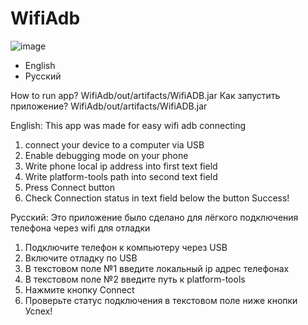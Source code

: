 # WifiAdb

![image](https://user-images.githubusercontent.com/33634903/132131277-39b0e86b-d6b7-4e8b-9bed-f90f08687c10.png)

* English 
* Русский 

How to run app? WifiAdb/out/artifacts/WifiADB.jar
Как запустить приложение? WifiAdb/out/artifacts/WifiADB.jar

English:
This app was made for easy wifi adb connecting
1. connect your device to a computer via USB 
2. Enable debugging mode on your phone
3. Write phone local ip address into first text field
4. Write platform-tools path into second text field
5. Press Connect button
6. Check Connection status in text field below the button
  Success!



Русский:
Это приложение было сделано для лёгкого подключения телефона через wifi для отладки
1. Подключите телефон к компьютеру через USB
2. Включите отладку по USB
3. В текстовом поле №1 введите локальный ip адрес телефонаx
4. В текстовом поле №2 введите путь к platform-tools 
5. Нажмите кнопку Connect
6. Проверьте статус подключения в текстовом поле ниже кнопки
  Успех!
  
